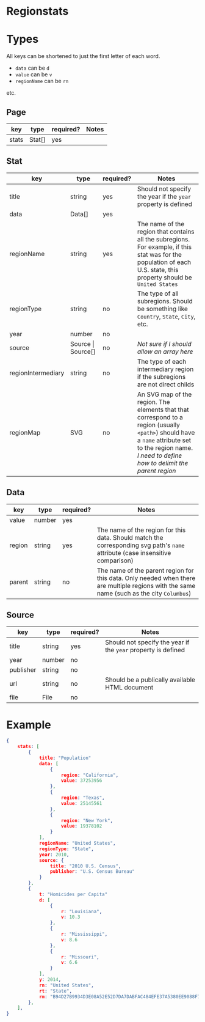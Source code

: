 # Regionstats

# Types
All keys can be shortened to just the first letter of each word. 
* `data` can be `d`
* `value` can be `v`
* `regionName` can be `rn`

etc.

## Page

| key | type | required? | Notes |
| --- | ----- | --------- | ----- |
| stats | Stat[] | yes | |

## Stat

| key | type | required? | Notes |
| --- | ----- | --------- | ----- |
| title | string | yes | Should not specify the year if the `year` property is defined |
| data | Data[] | yes |  |
| regionName | string | yes | The name of the region that contains all the subregions. For example, if this stat was for the population of each U.S. state, this property should be `United States` |
| regionType | string | no | The type of all subregions. Should be something like `Country`, `State`, `City`, etc.
| year | number | no | |
| source | Source &#124; Source[] | no | *Not sure if I should allow an array here* |
| regionIntermediary | string | no | The type of each intermediary region if the subregions are not direct childs |
| regionMap | SVG | no | An SVG map of the region. The elements that that correspond to a region (usually `<path>`) should have a `name` attribute set to the region name. *I need to define how to delimit the parent region* |

## Data
| key | type | required? | Notes |
| --- | ----- | --------- | ----- |
| value | number | yes |  |
| region | string | yes | The name of the region for this data. Should match the corresponding svg path's `name` attribute (case insensitive comparison) | 
| parent | string | no | The name of the parent region for this data. Only needed when there are multiple regions with the same name (such as the city `Columbus`)| 

## Source

| key | type | required? | Notes |
| --- | ----- | --------- | ----- |
| title | string | yes | Should not specify the year if the `year` property is defined |
| year | number | no | |
| publisher | string | no | 
| url | string | no | Should be a publically available HTML document |
| file | File | no | |

# Example
```json
{
    stats: [
        {
            title: "Population"
            data: [
                {
                    region: "California",
                    value: 37253956
                },
                {
                    region: "Texas",
                    value: 25145561
                },
                {
                    region: "New York",
                    value: 19378102
                }
            ],
            regionName: "United States",
            regionType: "State",
            year: 2010,
            source: {
                title: "2010 U.S. Census",
                publisher: "U.S. Census Bureau"
            }
        },
        {
            t: "Homicides per Capita"
            d: [
                {
                    r: "Louisiana",
                    v: 10.3
                },
                {
                    r: "Mississippi",
                    v: 8.6
                },
                {
                    r: "Missouri",
                    v: 6.6
                }
            ],
            y: 2014,
            rn: "United States",
            rt: "State",
            rm: "B94D27B9934D3E08A52E52D7DA7DABFAC484EFE37A5380EE9088F7ACE2EFCDE9"
        },
    ],
}
```